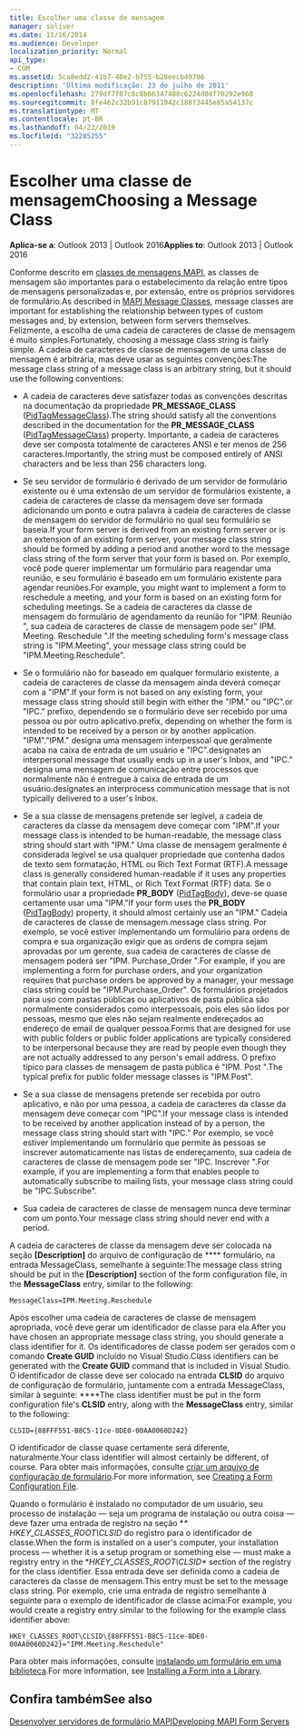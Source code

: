 ```yaml
---
title: Escolher uma classe de mensagem
manager: soliver
ms.date: 11/16/2014
ms.audience: Developer
localization_priority: Normal
api_type:
- COM
ms.assetid: 5ca8edd2-41b7-40e2-b755-b28eecb49786
description: 'Última modificação: 23 de julho de 2011'
ms.openlocfilehash: 279df7f07c8c8b66347488c6224d04f70292e968
ms.sourcegitcommit: 8fe462c32b91c87911942c188f3445e85a54137c
ms.translationtype: MT
ms.contentlocale: pt-BR
ms.lasthandoff: 04/23/2019
ms.locfileid: "32285255"
---
```

# <a name="choosing-a-message-class"></a><span data-ttu-id="e2ca9-103">Escolher uma classe de mensagem</span><span class="sxs-lookup"><span data-stu-id="e2ca9-103">Choosing a Message Class</span></span>

  
  
<span data-ttu-id="e2ca9-104">**Aplica-se a**: Outlook 2013 | Outlook 2016</span><span class="sxs-lookup"><span data-stu-id="e2ca9-104">**Applies to**: Outlook 2013 | Outlook 2016</span></span> 
  
<span data-ttu-id="e2ca9-105">Conforme descrito em [classes de mensagens MAPI](mapi-message-classes.md), as classes de mensagem são importantes para o estabelecimento da relação entre tipos de mensagens personalizadas e, por extensão, entre os próprios servidores de formulário.</span><span class="sxs-lookup"><span data-stu-id="e2ca9-105">As described in [MAPI Message Classes](mapi-message-classes.md), message classes are important for establishing the relationship between types of custom messages and, by extension, between form servers themselves.</span></span> <span data-ttu-id="e2ca9-106">Felizmente, a escolha de uma cadeia de caracteres de classe de mensagem é muito simples.</span><span class="sxs-lookup"><span data-stu-id="e2ca9-106">Fortunately, choosing a message class string is fairly simple.</span></span> <span data-ttu-id="e2ca9-107">A cadeia de caracteres de classe de mensagem de uma classe de mensagem é arbitrária, mas deve usar as seguintes convenções:</span><span class="sxs-lookup"><span data-stu-id="e2ca9-107">The message class string of a message class is an arbitrary string, but it should use the following conventions:</span></span>
  
- <span data-ttu-id="e2ca9-108">A cadeia de caracteres deve satisfazer todas as convenções descritas na documentação da propriedade **PR_MESSAGE_CLASS** ([PidTagMessageClass](pidtagmessageclass-canonical-property.md)).</span><span class="sxs-lookup"><span data-stu-id="e2ca9-108">The string should satisfy all the conventions described in the documentation for the **PR_MESSAGE_CLASS** ([PidTagMessageClass](pidtagmessageclass-canonical-property.md)) property.</span></span> <span data-ttu-id="e2ca9-109">Importante, a cadeia de caracteres deve ser composta totalmente de caracteres ANSI e ter menos de 256 caracteres.</span><span class="sxs-lookup"><span data-stu-id="e2ca9-109">Importantly, the string must be composed entirely of ANSI characters and be less than 256 characters long.</span></span>
    
- <span data-ttu-id="e2ca9-110">Se seu servidor de formulário é derivado de um servidor de formulário existente ou é uma extensão de um servidor de formulários existente, a cadeia de caracteres de classe da mensagem deve ser formada adicionando um ponto e outra palavra à cadeia de caracteres de classe de mensagem do servidor de formulário no qual seu formulário se baseia.</span><span class="sxs-lookup"><span data-stu-id="e2ca9-110">If your form server is derived from an existing form server or is an extension of an existing form server, your message class string should be formed by adding a period and another word to the message class string of the form server that your form is based on.</span></span> <span data-ttu-id="e2ca9-111">Por exemplo, você pode querer implementar um formulário para reagendar uma reunião, e seu formulário é baseado em um formulário existente para agendar reuniões.</span><span class="sxs-lookup"><span data-stu-id="e2ca9-111">For example, you might want to implement a form to reschedule a meeting, and your form is based on an existing form for scheduling meetings.</span></span> <span data-ttu-id="e2ca9-112">Se a cadeia de caracteres da classe de mensagem do formulário de agendamento da reunião for "IPM. Reunião ", sua cadeia de caracteres de classe de mensagem pode ser" IPM. Meeting. Reschedule ".</span><span class="sxs-lookup"><span data-stu-id="e2ca9-112">If the meeting scheduling form's message class string is "IPM.Meeting", your message class string could be "IPM.Meeting.Reschedule".</span></span>
    
- <span data-ttu-id="e2ca9-113">Se o formulário não for baseado em qualquer formulário existente, a cadeia de caracteres de classe da mensagem ainda deverá começar com a "IPM".</span><span class="sxs-lookup"><span data-stu-id="e2ca9-113">If your form is not based on any existing form, your message class string should still begin with either the "IPM."</span></span> <span data-ttu-id="e2ca9-114">ou "IPC".</span><span class="sxs-lookup"><span data-stu-id="e2ca9-114">or "IPC."</span></span> <span data-ttu-id="e2ca9-115">prefixo, dependendo se o formulário deve ser recebido por uma pessoa ou por outro aplicativo.</span><span class="sxs-lookup"><span data-stu-id="e2ca9-115">prefix, depending on whether the form is intended to be received by a person or by another application.</span></span> <span data-ttu-id="e2ca9-116">"IPM".</span><span class="sxs-lookup"><span data-stu-id="e2ca9-116">"IPM."</span></span> <span data-ttu-id="e2ca9-117">designa uma mensagem interpessoal que geralmente acaba na caixa de entrada de um usuário e "IPC".</span><span class="sxs-lookup"><span data-stu-id="e2ca9-117">designates an interpersonal message that usually ends up in a user's Inbox, and "IPC."</span></span> <span data-ttu-id="e2ca9-118">designa uma mensagem de comunicação entre processos que normalmente não é entregue à caixa de entrada de um usuário.</span><span class="sxs-lookup"><span data-stu-id="e2ca9-118">designates an interprocess communication message that is not typically delivered to a user's Inbox.</span></span>
    
- <span data-ttu-id="e2ca9-119">Se a sua classe de mensagens pretende ser legível, a cadeia de caracteres da classe da mensagem deve começar com "IPM".</span><span class="sxs-lookup"><span data-stu-id="e2ca9-119">If your message class is intended to be human-readable, the message class string should start with "IPM."</span></span> <span data-ttu-id="e2ca9-120">Uma classe de mensagem geralmente é considerada legível se usa qualquer propriedade que contenha dados de texto sem formatação, HTML ou Rich Text Format (RTF).</span><span class="sxs-lookup"><span data-stu-id="e2ca9-120">A message class is generally considered human-readable if it uses any properties that contain plain text, HTML, or Rich Text Format (RTF) data.</span></span> <span data-ttu-id="e2ca9-121">Se o formulário usar a propriedade **PR_BODY** ([PidTagBody](pidtagbody-canonical-property.md)), deve-se quase certamente usar uma "IPM."</span><span class="sxs-lookup"><span data-stu-id="e2ca9-121">If your form uses the **PR_BODY** ([PidTagBody](pidtagbody-canonical-property.md)) property, it should almost certainly use an "IPM."</span></span> <span data-ttu-id="e2ca9-122">Cadeia de caracteres de classe de mensagem.</span><span class="sxs-lookup"><span data-stu-id="e2ca9-122">message class string.</span></span> <span data-ttu-id="e2ca9-123">Por exemplo, se você estiver implementando um formulário para ordens de compra e sua organização exigir que as ordens de compra sejam aprovadas por um gerente, sua cadeia de caracteres de classe de mensagem poderá ser "IPM. Purchase_Order ".</span><span class="sxs-lookup"><span data-stu-id="e2ca9-123">For example, if you are implementing a form for purchase orders, and your organization requires that purchase orders be approved by a manager, your message class string could be "IPM.Purchase_Order".</span></span> <span data-ttu-id="e2ca9-124">Os formulários projetados para uso com pastas públicas ou aplicativos de pasta pública são normalmente considerados como interpessoais, pois eles são lidos por pessoas, mesmo que eles não sejam realmente endereçados ao endereço de email de qualquer pessoa.</span><span class="sxs-lookup"><span data-stu-id="e2ca9-124">Forms that are designed for use with public folders or public folder applications are typically considered to be interpersonal because they are read by people even though they are not actually addressed to any person's email address.</span></span> <span data-ttu-id="e2ca9-125">O prefixo típico para classes de mensagem de pasta pública é "IPM. Post ".</span><span class="sxs-lookup"><span data-stu-id="e2ca9-125">The typical prefix for public folder message classes is "IPM.Post".</span></span> 
    
- <span data-ttu-id="e2ca9-126">Se a sua classe de mensagens pretende ser recebida por outro aplicativo, e não por uma pessoa, a cadeia de caracteres da classe da mensagem deve começar com "IPC".</span><span class="sxs-lookup"><span data-stu-id="e2ca9-126">If your message class is intended to be received by another application instead of by a person, the message class string should start with "IPC."</span></span> <span data-ttu-id="e2ca9-127">Por exemplo, se você estiver implementando um formulário que permite às pessoas se inscrever automaticamente nas listas de endereçamento, sua cadeia de caracteres de classe de mensagem pode ser "IPC. Inscrever ".</span><span class="sxs-lookup"><span data-stu-id="e2ca9-127">For example, if you are implementing a form that enables people to automatically subscribe to mailing lists, your message class string could be "IPC.Subscribe".</span></span>
    
- <span data-ttu-id="e2ca9-128">Sua cadeia de caracteres de classe de mensagem nunca deve terminar com um ponto.</span><span class="sxs-lookup"><span data-stu-id="e2ca9-128">Your message class string should never end with a period.</span></span>
    
<span data-ttu-id="e2ca9-129">A cadeia de caracteres de classe da mensagem deve ser colocada na seção **[Description]** do arquivo de configuração de \*\*\*\* formulário, na entrada MessageClass, semelhante à seguinte:</span><span class="sxs-lookup"><span data-stu-id="e2ca9-129">The message class string should be put in the **[Description]** section of the form configuration file, in the **MessageClass** entry, similar to the following:</span></span> 
  
 `MessageClass=IPM.Meeting.Reschedule`
  
<span data-ttu-id="e2ca9-130">Após escolher uma cadeia de caracteres de classe de mensagem apropriada, você deve gerar um identificador de classe para ela.</span><span class="sxs-lookup"><span data-stu-id="e2ca9-130">After you have chosen an appropriate message class string, you should generate a class identifier for it.</span></span> <span data-ttu-id="e2ca9-131">Os identificadores de classe podem ser gerados com o comando **Create GUID** incluído no Visual Studio.</span><span class="sxs-lookup"><span data-stu-id="e2ca9-131">Class identifiers can be generated with the **Create GUID** command that is included in Visual Studio.</span></span> <span data-ttu-id="e2ca9-132">O identificador de classe deve ser colocado na entrada **CLSID** do arquivo de configuração de formulário, juntamente com a entrada MessageClass, similar à seguinte: \*\*\*\*</span><span class="sxs-lookup"><span data-stu-id="e2ca9-132">The class identifier must be put in the form configuration file's **CLSID** entry, along with the **MessageClass** entry, similar to the following:</span></span> 
  
 `CLSID={88FFF551-B8C5-11ce-8DE0-00AA0060D242}`
  
<span data-ttu-id="e2ca9-133">O identificador de classe quase certamente será diferente, naturalmente.</span><span class="sxs-lookup"><span data-stu-id="e2ca9-133">Your class identifier will almost certainly be different, of course.</span></span> <span data-ttu-id="e2ca9-134">Para obter mais informações, consulte [criar um arquivo de configuração de formulário](creating-a-form-configuration-file.md).</span><span class="sxs-lookup"><span data-stu-id="e2ca9-134">For more information, see [Creating a Form Configuration File](creating-a-form-configuration-file.md).</span></span>
  
<span data-ttu-id="e2ca9-135">Quando o formulário é instalado no computador de um usuário, seu processo de instalação — seja um programa de instalação ou outra coisa — deve fazer uma entrada de registro na seção \**\* HKEY_CLASSES_ROOT\CLSID* do registro para o identificador de classe.</span><span class="sxs-lookup"><span data-stu-id="e2ca9-135">When the form is installed on a user's computer, your installation process — whether it is a setup program or something else — must make a registry entry in the \**HKEY_CLASSES_ROOT\CLSID\** section of the registry for the class identifier.</span></span> <span data-ttu-id="e2ca9-136">Essa entrada deve ser definida como a cadeia de caracteres da classe de mensagem.</span><span class="sxs-lookup"><span data-stu-id="e2ca9-136">This entry must be set to the message class string.</span></span> <span data-ttu-id="e2ca9-137">Por exemplo, crie uma entrada de registro semelhante à seguinte para o exemplo de identificador de classe acima:</span><span class="sxs-lookup"><span data-stu-id="e2ca9-137">For example, you would create a registry entry similar to the following for the example class identifier above:</span></span> 
  
 `HKEY_CLASSES_ROOT\CLSID\{88FFF551-B8C5-11ce-8DE0-00AA0060D242}="IPM.Meeting.Reschedule"`
  
<span data-ttu-id="e2ca9-138">Para obter mais informações, consulte [instalando um formulário em uma biblioteca](installing-a-form-into-a-library.md).</span><span class="sxs-lookup"><span data-stu-id="e2ca9-138">For more information, see [Installing a Form into a Library](installing-a-form-into-a-library.md).</span></span>
  
## <a name="see-also"></a><span data-ttu-id="e2ca9-139">Confira também</span><span class="sxs-lookup"><span data-stu-id="e2ca9-139">See also</span></span>



[<span data-ttu-id="e2ca9-140">Desenvolver servidores de formulário MAPI</span><span class="sxs-lookup"><span data-stu-id="e2ca9-140">Developing MAPI Form Servers</span></span>](developing-mapi-form-servers.md)

